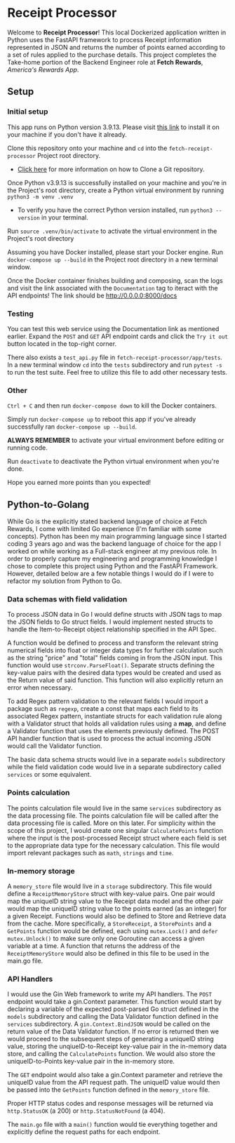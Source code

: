 # Receipt Processor

Welcome to **Receipt Processor**! This local Dockerized application written in Python uses the FastAPI framework to process Receipt information represented in JSON and returns the number of points earned according to a set of rules applied to the purchase details. This project completes the Take-home portion of the Backend Engineer role at **Fetch Rewards**, _America's Rewards App_.

## Setup

### Initial setup

This app runs on Python version 3.9.13. Please visit [this link](https://www.python.org/downloads/release/python-3913/) to install it on your machine if you don't have it already.

Clone this repository onto your machine and `cd` into the `fetch-receipt-processor` Project root directory.

- [Click here](https://docs.github.com/en/repositories/creating-and-managing-repositories/cloning-a-repository) for more information on how to Clone a Git repository.

Once Python v3.9.13 is successfully installed on your machine and you're in the Project's root directory, create a Python virtual environment by running `python3 -m venv .venv`

- To verify you have the correct Python version installed, run `python3 --version` in your terminal.

Run `source .venv/bin/activate` to activate the virtual environment in the Project's root directory

Assuming you have Docker installed, please start your Docker engine.
Run `docker-compose up --build` in the Project root directory in a new terminal window.

Once the Docker container finishes building and composing, scan the logs and visit the link associated with the `Documentation` tag to iteract with the API endpoints! The link should be http://0.0.0.0:8000/docs

### Testing

You can test this web service using the Documentation link as mentioned earlier. Expand the `POST` and `GET` API endpoint cards and click the `Try it out` button located in the top-right corner.

There also exists a `test_api.py` file in `fetch-receipt-processor/app/tests`.
In a new terminal window `cd` into the `tests` subdirectory and run `pytest -s` to run the test suite. Feel free to utilize this file to add other necessary tests.

### Other

`Ctrl + C` and then run `docker-compose down` to kill the Docker containers.

Simply run `docker-compose up` to reboot this app if you've already successfully ran `docker-compose up --build`.

**ALWAYS REMEMBER** to activate your virtual environment before editing or running code.

Run `deactivate` to deactivate the Python virtual environment when you're done.

Hope you earned more points than you expected!

## Python-to-Golang

While Go is the explicitly stated backend language of choice at Fetch Rewards, I come with limited Go experience (I'm familiar with some concepts). Python has been my main programming language since I started coding 3 years ago and was the backend language of choice for the app I worked on while working as a Full-stack engineer at my previous role. In order to properly capture my engineering and programming knowledge I chose to complete this project using Python and the FastAPI Framework. However, detailed below are a few notable things I would do if I were to refactor my solution from Python to Go.

### Data schemas with field validation

To process JSON data in Go I would define structs with JSON tags to map the JSON fields to Go struct fields. I would implement nested structs to handle the Item-to-Receipt object relationship specified in the API Spec.

A function would be defined to process and transform the relevant string numerical fields into float or integer data types for further calculation such as the string "price" and "total" fields coming in from the JSON input. This function would use `strconv.ParseFloat()`. Separate structs defining the key-value pairs with the desired data types would be created and used as the Return value of said function. This function will also explicitly return an error when necessary.

To add Regex pattern validation to the relevant fields I would import a package such as `regexp`, create a const that maps each field to its associated Regex pattern, instantiate structs for each validation rule along with a Validator struct that holds all validation rules using a **map**, and define a Validator function that uses the elements previously defined. The POST API handler function that is used to process the actual incoming JSON would call the Validator function.

The basic data schema structs would live in a separate `models` subdirectory while the field validation code would live in a separate subdirectory called `services` or some equivalent.

### Points calculation

The points calculation file would live in the same `services` subdirectory as the data processing file. The points calculation file will be called after the data processing file is called. More on this later. For simplicity within the scope of this project, I would create one singular `CalculatePoints` function where the input is the post-processed Receipt struct where each field is set to the appropriate data type for the necessary calculation. This file would import relevant packages such as `math`, `strings` and `time`.

### In-memory storage

A `memory_store` file would live in a `storage` subdirectory. This file would define a `ReceiptMemoryStore` struct with key-value pairs. One pair would map the uniqueID string value to the Receipt data model and the other pair would map the uniqueID string value to the points earned (as an integer) for a given Receipt. Functions would also be defined to Store and Retrieve data from the cache. More specifically, a `StoreReceipt`, a `StorePoints` and a `GetPoints` function would be defined, each using `mutex.Lock()` and `defer mutex.Unlock()` to make sure only one Goroutine can access a given variable at a time. A function that returns the address of the `ReceiptMemoryStore` would also be defined in this file to be used in the main.go file.

### API Handlers

I would use the Gin Web framework to write my API handlers. The `POST` endpoint would take a gin.Context parameter. This function would start by declaring a variable of the expected post-parsed Go struct defined in the `models` subdirectory and calling the Data Validator function defined in the `services` subdirectory. A `gin.Context.BindJSON` would be called on the return value of the Data Validator function. If no error is returned then we would proceed to the subsequent steps of generating a uniqueID string value, storing the unqiueID-to-Receipt key-value pair in the in-memory data store, and calling the `CalculatePoints` function. We would also store the uniqueID-to-Points key-value pair in the in-memory store.

The `GET` endpoint would also take a gin.Context parameter and retrieve the uniqueID value from the API request path. The uniqueID value would then be passed into the `GetPoints` function defined in the `memory_store` file.

Proper HTTP status codes and response messages will be returned via `http.StatusOK` (a 200) or `http.StatusNotFound` (a 404).

The `main.go` file with a `main()` function would tie everything together and explicitly define the request paths for each endpoint.
